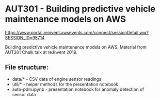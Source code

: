 # AUT301 - Building predictive vehicle maintenance models on AWS
https://www.portal.reinvent.awsevents.com/connect/sessionDetail.ww?SESSION_ID=95714

Building predictive vehicle maintenance models on AWS. Material from AUT301 Chalk talk at re:Invent 2019.

## File structure:
- data/* - CSV data of engine sensor readings
- util/* - helper methods for the presentation notebook
- auto-pdm.ipynb - presentation notebook for anomaly detection of sensor data
